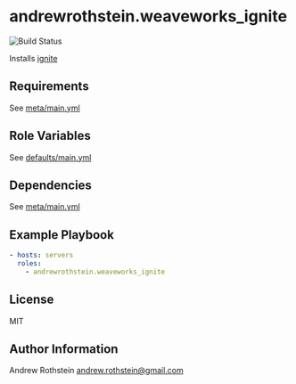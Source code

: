 andrewrothstein.weaveworks_ignite
=========
![Build Status](https://github.com/andrewrothstein/ansible-weaveworks_ignite/actions/workflows/build.yml/badge.svg)

Installs [ignite](https://www.weave.works/blog/fire-up-your-vms-with-weave-ignite)

Requirements
------------

See [meta/main.yml](meta/main.yml)

Role Variables
--------------

See [defaults/main.yml](defaults/main.yml)

Dependencies
------------

See [meta/main.yml](meta/main.yml)

Example Playbook
----------------

```yml
- hosts: servers
  roles:
    - andrewrothstein.weaveworks_ignite
```

License
-------

MIT

Author Information
------------------

Andrew Rothstein <andrew.rothstein@gmail.com>

